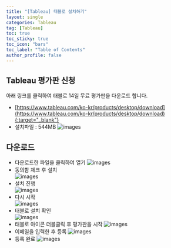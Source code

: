 ```yaml
---
title: "[Tableau] 태블로 설치하기"
layout: single
categories: Tableau
tag: [Tableau]
toc: true
toc_sticky: true
toc_icon: "bars"
toc_label: "Table of Contents"
author_profile: false
---
```


## Tableau 평가판 신청
아래 링크를 클릭하여 태블로 14일 무료 평가판을 다운로드 합니다.
- [https://www.tableau.com/ko-kr/products/desktop/download](https://www.tableau.com/ko-kr/products/desktop/download){:target="_blank"}
- 설치파일 : 544MB
![images](/images/2022-10-04-tableau/tableau1.png)

## 다운로드
- 다운로드한 파일을 클릭하여 열기
![images](/images/2022-10-04-tableau/tableau2.png)
- 동의함 체크 후 설치  
![images](/images/2022-10-04-tableau/tableau3.png)
- 설치 진행  
![images](/images/2022-10-04-tableau/tableau4.png)
- 다시 시작  
![images](/images/2022-10-04-tableau/tableau5.png)
- 태블로 설치 확인  
![images](/images/2022-10-04-tableau/tableau6.png)
- 태블로 아이콘 더블클릭 후 평가판을 시작
![images](/images/2022-10-04-tableau/tableau7.png)
- 이메일을 입력한 후 등록
![images](/images/2022-10-04-tableau/tableau8.png)
- 등록 완료
![images](/images/2022-10-04-tableau/tableau9.png)